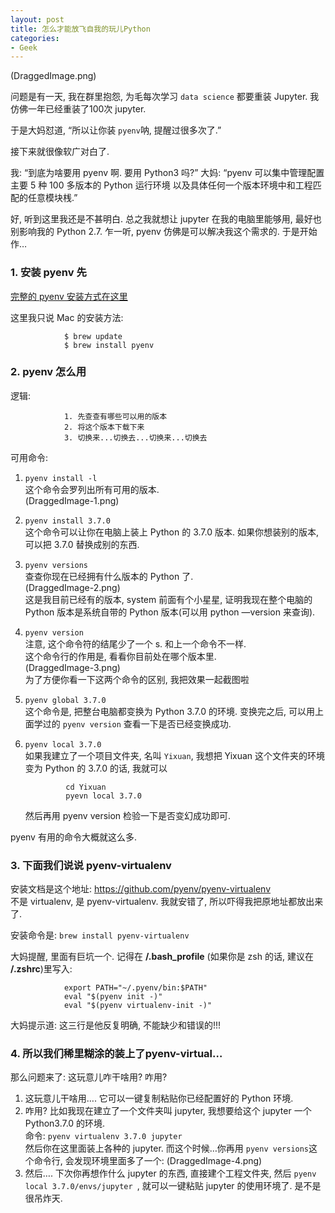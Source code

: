 ```yaml
---
layout: post
title: 怎么才能放飞自我的玩儿Python
categories:
- Geek
---  
```


![]()(DraggedImage.png)

问题是有一天, 我在群里抱怨, 为毛每次学习 `data science` 都要重装 Jupyter. 我仿佛一年已经重装了100次 jupyter.

于是大妈怼道, “所以让你装 `pyenv`呐, 提醒过很多次了.”

接下来就很像软广对白了.

我: “到底为啥要用 pyenv 啊. 要用 Python3 吗?”
大妈: “pyenv 可以集中管理配置主要 5 种 100 多版本的 Python 运行环境
以及具体任何一个版本环境中和工程匹配的任意模块桟.”

好, 听到这里我还是不甚明白. 总之我就想让 jupyter 在我的电脑里能够用, 最好也别影响我的 Python 2.7.  乍一听, pyenv 仿佛是可以解决我这个需求的. 于是开始作…

### 1. 安装 pyenv 先  
[完整的 pyenv 安装方式在这里](https://github.com/pyenv/pyenv)

这里我只说 Mac 的安装方法:  

				$ brew update  
				$ brew install pyenv   

### 2. pyenv 怎么用  

逻辑:  

				1. 先查查有哪些可以用的版本   
				2. 将这个版本下载下来  
				3. 切换来...切换去...切换来...切换去    

可用命令:
1. `pyenv install -l`  
	这个命令会罗列出所有可用的版本.      
	![]()(DraggedImage-1.png)  
2. `pyenv install 3.7.0 `  
	这个命令可以让你在电脑上装上 Python 的 3.7.0 版本. 如果你想装别的版本, 可以把 3.7.0 替换成别的东西.  
3. `pyenv versions`  
	查查你现在已经拥有什么版本的 Python 了.  
	![]()(DraggedImage-2.png)  
	这是我目前已经有的版本, system 前面有个小星星, 证明我现在整个电脑的 Python 版本是系统自带的 Python 版本(可以用 python —version 来查询).  
4.  `pyenv version`  
	注意, 这个命令符的结尾少了一个 s. 和上一个命令不一样.  
	这个命令行的作用是, 看看你目前处在哪个版本里.  
	![]()(DraggedImage-3.png)  
	为了方便你看一下这两个命令的区别, 我把效果一起截图啦  
5. `pyenv global 3.7.0 `  
	这个命令是, 把整台电脑都变换为 Python 3.7.0 的环境. 变换完之后, 可以用上面学过的 `pyenv version` 查看一下是否已经变换成功.
6. `pyenv local 3.7.0 `  
	如果我建立了一个项目文件夹, 名叫 `Yixuan`, 我想把 Yixuan 这个文件夹的环境变为 Python 的 3.7.0 的话, 我就可以   

				cd Yixuan    
				pyevn local 3.7.0  

	然后再用 pyenv version 检验一下是否变幻成功即可.  

pyenv 有用的命令大概就这么多.   

### 3. 下面我们说说  pyenv-virtualenv

安装文档是这个地址: https://github.com/pyenv/pyenv-virtualenv  
不是 virtualenv, 是 pyenv-virtualenv. 我就安错了, 所以吓得我把原地址都放出来了.  

安装命令是: `brew install pyenv-virtualenv`  

大妈提醒, 里面有巨坑一个. 记得在 **/.bash\_profile** (如果你是 zsh 的话, 建议在 **/.zshrc**)里写入:  

				export PATH="~/.pyenv/bin:$PATH"    
				eval "$(pyenv init -)"    
				eval "$(pyenv virtualenv-init -)"    

大妈提示道: 这三行是他反复明确, 不能缺少和错误的!!!  

### 4. 所以我们稀里糊涂的装上了pyenv-virtual…
那么问题来了: 这玩意儿咋干啥用? 咋用?

1. 这玩意儿干啥用….
	它可以一键复制粘贴你已经配置好的 Python 环境.
2. 咋用?
	比如我现在建立了一个文件夹叫 jupyter, 我想要给这个 jupyter 一个 Python3.7.0 的环境.  
	命令: `pyenv virtualenv 3.7.0 jupyter`  
	然后你在这里面装上各种的 jupyter.  而这个时候…你再用 `pyenv versions`这个命令行, 会发现环境里面多了一个:
	![]()(DraggedImage-4.png)
3. 然后….
	下次你再想作什么 jupyter 的东西, 直接建个工程文件夹, 然后 `pyenv local 3.7.0/envs/jupyter `, 就可以一键粘贴 jupyter 的使用环境了. 是不是很吊炸天.
